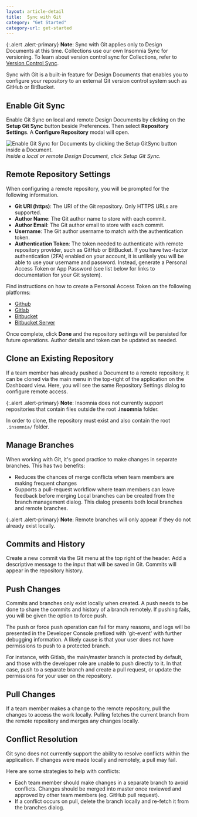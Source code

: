 ```yaml
---
layout: article-detail
title:  Sync with Git
category: "Get Started"
category-url: get-started
---
```


{:.alert .alert-primary}
**Note**: Sync with Git applies only to Design Documents at this time. Collections use our own Insomnia Sync for versioning. To learn about version control sync for Collections, refer to [Version Control Sync](/insomnia/version-control-sync).

Sync with Git is a built-in feature for Design Documents that enables you to configure your repository to an external Git version control system such as GitHub or BitBucket.

## Enable Git Sync

Enable Git Sync on local and remote Design Documents by clicking on the **Setup Git Sync** button beside Preferences. Then select **Repository Settings**. A **Configure Repository** modal will open.

![Enable Git Sync for Documents by clicking the Setup GitSync button inside a Document.](/assets/images/document-git-sync.png)
_Inside a local or remote Design Document, click Setup Git Sync._

## Remote Repository Settings

When configuring a remote repository, you will be prompted for the following information.

* **Git URI (https)**: The URI of the Git repository. Only HTTPS URLs are supported.
* **Author Name**: The Git author name to store with each commit.
* **Author Email**: The Git author email to store with each commit.
* **Username**: The Git author username to match with the authentication token.
* **Authentication Token**: The token needed to authenticate with remote repository provider, such as GitHub or BitBucket. If you have two-factor authentication (2FA) enabled on your account, it is unlikely you will be able to use your username and password. Instead, generate a Personal Access Token or App Password (see list below for links to documentation for your Git system).

Find instructions on how to create a Personal Access Token on the following platforms:

* [Github](https://docs.github.com/en/github/authenticating-to-github/keeping-your-account-and-data-secure/creating-a-personal-access-token)
* [Gitlab](https://docs.gitlab.com/ee/user/profile/personal_access_tokens.html)
* [Bitbucket](https://support.atlassian.com/bitbucket-cloud/docs/app-passwords/)
* [Bitbucket Server](https://confluence.atlassian.com/bitbucketserver/personal-access-tokens-939515499.html)

Once complete, click **Done** and the repository settings will be persisted for future operations. Author details and token can be updated as needed.

## Clone an Existing Repository

If a team member has already pushed a Document to a remote repository, it can be cloned via the main menu in the top-right of the application on the Dashboard view. Here, you will see the same Repository Settings dialog to configure remote access.

{:.alert .alert-primary}
**Note**: Insomnia does not currently support repositories that contain files outside the root **.insomnia** folder.

In order to clone, the repository must exist and also contain the root `.insomnia/` folder.

## Manage Branches

When working with Git, it's good practice to make changes in separate branches. This has two benefits:

* Reduces the chances of merge conflicts when team members are making frequent changes
* Supports a pull-request workflow where team members can leave feedback before merging
Local branches can be created from the branch management dialog. This dialog presents both local branches and remote branches.

{:.alert .alert-primary}
**Note**: Remote branches will only appear if they do not already exist locally.

## Commits and History

Create a new commit via the Git menu at the top right of the header. Add a descriptive message to the input that will be saved in Git. Commits will appear in the repository history.

## Push Changes

Commits and branches only exist locally when created. A push needs to be done to share the commits and history of a branch remotely. If pushing fails, you will be given the option to force push.

The push or force push operation can fail for many reasons, and logs will be presented in the Developer Console prefixed with 'git-event' with further debugging information. A likely cause is that your user does not have permissions to push to a protected branch.

For instance, with Gitlab, the main/master branch is protected by default, and those with the developer role are unable to push directly to it. In that case, push to a separate branch and create a pull request, or update the permissions for your user on the repository.

## Pull Changes

If a team member makes a change to the remote repository, pull the changes to access the work locally. Pulling fetches the current branch from the remote repository and merges any changes locally.

## Conflict Resolution

Git sync does not currently support the ability to resolve conflicts within the application. If changes were made locally and remotely, a pull may fail.

Here are some strategies to help with conflicts:

* Each team member should make changes in a separate branch to avoid conflicts. Changes should be merged into master once reviewed and approved by other team members (eg. GitHub pull request).
* If a conflict occurs on pull, delete the branch locally and re-fetch it from the branches dialog.
